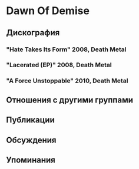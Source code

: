 # Dawn Of Demise



## Дискография

### "Hate Takes Its Form" 2008, Death Metal



### "Lacerated (EP)" 2008, Death Metal



### "A Force Unstoppable" 2010, Death Metal




## Отношения с другими группами


## Публикации


## Обсуждения


## Упоминания

